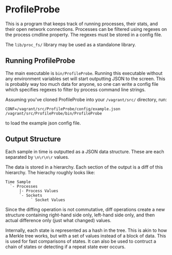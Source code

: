 # ProfileProbe

This is a program that keeps track of running processes, their stats, and their
open network connections. Processes can be filtered using regexes on the process
cmdline property. The regexes must be stored in a config file.

The `lib/proc_fs/` library may be used as a standalone library.

## Running ProfileProbe

The main executable is `bin/ProfileProbe`. Running this executable without any
environment variables set will start outputting JSON to the screen. This is
probably way too much data for anyone, so one can write a config file which
specifies regexes to filter by process command line strings.

Assuming you've cloned ProfileProbe into your `/vagrant/src/` directory, run:

    CONF=/vagrant/src/ProfileProbe/config/example.json /vagrant/src/ProfileProbe/bin/ProfileProbe

to load the example json config file.

## Output Structure

Each sample in time is outputted as a JSON data structure. These are each
separated by `\n\r\n\r` values.

The data is stored in a hierarchy. Each section of the output is a diff of this
hierarchy. The hierachy roughly looks like:

    Time Sample
      `- Processes
          |- Process Values
          `- Sockets
               ` Socket Values

Since the diffing operation is not commutative, diff operations create a new
structure containing right-hand side only, left-hand side only, and then actual
difference only (just what changed) values.

Internally, each state is represented as a hash in the tree. This is akin to how
a Merkle tree works, but with a set of values instead of a block of data. This is
used for fast comparisons of states. It can also be used to contruct a chain of
states or detecting if a repeat state ever occurs.